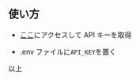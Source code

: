 ## 使い方

- [ここ](https://apexlegendsapi.com/#rate-limiting)にアクセスして API キーを取得

- .env ファイルに`API_KEY`を置く

以上

